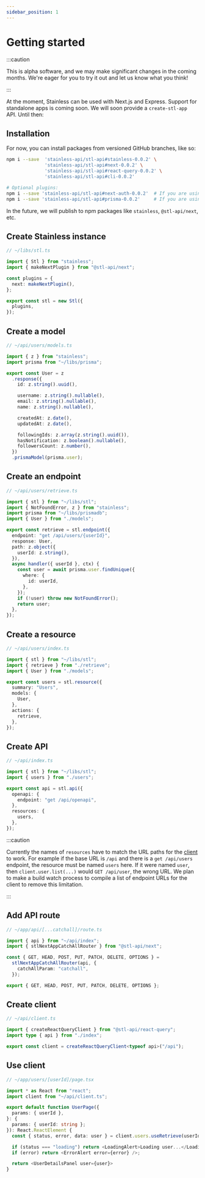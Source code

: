 ```yaml
---
sidebar_position: 1
---
```


# Getting started

:::caution

This is alpha software, and we may make significant changes in the coming months.
We're eager for you to try it out and let us know what you think!

:::

At the moment, Stainless can be used with Next.js and Express.
Support for standalone apps is coming soon.
We will soon provide a `create-stl-app` API. Until then:

## Installation

For now, you can install packages from versioned GitHub branches, like so:

```bash
npm i --save  'stainless-api/stl-api#stainless-0.0.2' \
              'stainless-api/stl-api#next-0.0.2' \
              'stainless-api/stl-api#react-query-0.0.2' \
              'stainless-api/stl-api#cli-0.0.2'

# Optional plugins:
npm i --save 'stainless-api/stl-api#next-auth-0.0.2'  # If you are using next-auth
npm i --save 'stainless-api/stl-api#prisma-0.0.2'     # If you are using Prisma
```

In the future, we will publish to npm packages like `stainless`, `@stl-api/next`, etc.

## Create Stainless instance

```ts
// ~/libs/stl.ts

import { Stl } from "stainless";
import { makeNextPlugin } from "@stl-api/next";

const plugins = {
  next: makeNextPlugin(),
};

export const stl = new Stl({
  plugins,
});
```

## Create a model

```ts
// ~/api/users/models.ts

import { z } from "stainless";
import prisma from "~/libs/prisma";

export const User = z
  .response({
    id: z.string().uuid(),

    username: z.string().nullable(),
    email: z.string().nullable(),
    name: z.string().nullable(),

    createdAt: z.date(),
    updatedAt: z.date(),

    followingIds: z.array(z.string().uuid()),
    hasNotification: z.boolean().nullable(),
    followersCount: z.number(),
  })
  .prismaModel(prisma.user);
```

## Create an endpoint

```ts
// ~/api/users/retrieve.ts

import { stl } from "~/libs/stl";
import { NotFoundError, z } from "stainless";
import prisma from "~/libs/prismadb";
import { User } from "./models";

export const retrieve = stl.endpoint({
  endpoint: "get /api/users/{userId}",
  response: User,
  path: z.object({
    userId: z.string(),
  }),
  async handler({ userId }, ctx) {
    const user = await prisma.user.findUnique({
      where: {
        id: userId,
      },
    });
    if (!user) throw new NotFoundError();
    return user;
  },
});
```

## Create a resource

```ts
// ~/api/users/index.ts

import { stl } from "~/libs/stl";
import { retrieve } from "./retrieve";
import { User } from "./models";

export const users = stl.resource({
  summary: "Users",
  models: {
    User,
  },
  actions: {
    retrieve,
  },
});
```

## Create API

```ts
// ~/api/index.ts

import { stl } from "~/libs/stl";
import { users } from "./users";

export const api = stl.api({
  openapi: {
    endpoint: "get /api/openapi",
  },
  resources: {
    users,
  },
});
```

:::caution

Currently the names of `resources` have to match the URL paths for
the [client](#use-client) to work. For example if the base URL is
`/api` and there is a `get /api/users` endpoint, the resource must
be named `users` here. If it were named `user`, then `client.user.list(...)`
would `GET /api/user`, the wrong URL. We plan to make a build watch
process to compile a list of endpoint URLs for the client to remove
this limitation.

:::

## Add API route

```ts
// ~/app/api/[...catchall]/route.ts

import { api } from "~/api/index";
import { stlNextAppCatchAllRouter } from "@stl-api/next";

const { GET, HEAD, POST, PUT, PATCH, DELETE, OPTIONS } =
  stlNextAppCatchAllRouter(api, {
    catchAllParam: "catchall",
  });

export { GET, HEAD, POST, PUT, PATCH, DELETE, OPTIONS };
```

## Create client

```ts
// ~/api/client.ts

import { createReactQueryClient } from "@stl-api/react-query";
import type { api } from "./index";

export const client = createReactQueryClient<typeof api>("/api");
```

## Use client

```ts
// ~/app/users/[userId]/page.tsx

import * as React from "react";
import client from "~/api/client.ts";

export default function UserPage({
  params: { userId },
}: {
  params: { userId: string };
}): React.ReactElement {
  const { status, error, data: user } = client.users.useRetrieve(userId);

  if (status === "loading") return <LoadingAlert>Loading user...</LoadingAlert>;
  if (error) return <ErrorAlert error={error} />;

  return <UserDetailsPanel user={user}>
}
```
